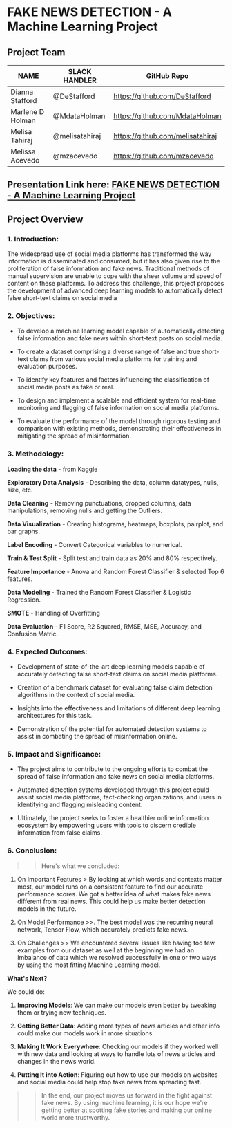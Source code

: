 
# FAKE NEWS DETECTION - A Machine Learning Project 

## Project Team 

| NAME              | SLACK HANDLER  |         GitHub Repo              |
| -------------     | -------------  |--------------------------        |
| Dianna Stafford   | @DeStafford    | https://github.com/DeStafford    |
| Marlene D Holman  | @MdataHolman   | https://github.com/MdataHolman   |
| Melisa Tahiraj    | @melisatahiraj | https://github.com/melisatahiraj |
| Melissa Acevedo   | @mzacevedo     | https://github.com/mzacevedo     |

## Presentation Link here: [FAKE NEWS DETECTION - A Machine Learning Project](https://prezi.com/view/ONA9JoBIeEWizRopv8uQ/) 

## Project Overview 

### 1. Introduction:

The widespread use of social media platforms has transformed the way information is disseminated and consumed, but it has also given rise to the proliferation of false information and fake news. Traditional methods of manual supervision are unable to cope with the sheer volume and speed of content on these platforms. To address this challenge, this project proposes the development of advanced deep learning models to automatically detect false short-text claims on social media

### 2. Objectives:

* To develop a machine learning model capable of automatically detecting false information and fake news within short-text posts on social media.

* To create a dataset comprising a diverse range of false and true short-text claims from various social media platforms for training and evaluation purposes.

* To identify key features and factors influencing the classification of social media posts as fake or real.

* To design and implement a scalable and efficient system for real-time monitoring and flagging of false information on social media platforms.

* To evaluate the performance of the model through rigorous testing and comparison with existing methods, demonstrating their effectiveness in mitigating the spread of misinformation.

### 3. Methodology:

**Loading the data** - from Kaggle

**Exploratory Data Analysis** - Describing the data, column datatypes, nulls, size, etc.

**Data Cleaning** - Removing punctuations, dropped columns, data manipulations, removing nulls and getting the Outliers. 

**Data Visualization** - Creating histograms, heatmaps, boxplots, pairplot, and bar graphs. 

**Label Encoding** - Convert Categorical variables to numerical. 

**Train & Test Split** - Split test and train data as 20% and 80% respectively. 

**Feature Importance** - Anova and Random Forest Classifier & selected Top 6 features. 

**Data Modeling** - Trained the Random Forest Classifier & Logistic Regression. 

**SMOTE** - Handling of Overfitting

**Data Evaluation** - F1 Score, R2 Squared, RMSE, MSE, Accuracy, and Confusion Matric. 

### 4. Expected Outcomes:

* Development of state-of-the-art deep learning models capable of accurately detecting false short-text claims on social media platforms.

* Creation of a benchmark dataset for evaluating false claim detection algorithms in the context of social media.

* Insights into the effectiveness and limitations of different deep learning architectures for this task.

* Demonstration of the potential for automated detection systems to assist in combating the spread of misinformation online.


### 5. Impact and Significance:

* The project aims to contribute to the ongoing efforts to combat the spread of false information and fake news on social media platforms.

* Automated detection systems developed through this project could assist social media platforms, fact-checking organizations, and users in identifying and flagging misleading content.

* Ultimately, the project seeks to foster a healthier online information ecosystem by empowering users with tools to discern credible information from false claims.

### 6. Conclusion:

>> Here's what we concluded:

1. On Important Features >  By looking at which words and contexts matter most, our model runs on a consistent feature to find our accurate performance scores. We got a better idea of what makes fake news different from real news. This could help us make better detection models in the future.

2. On Model Performance >>. The best model was the recurring neural network, Tensor Flow, which accurately predicts fake news. 

3. On Challenges >> We encountered several issues like having too few examples from our dataset as well at the beginning we had an imbalance of data which we resolved successfully in one or two ways by using the most fitting Machine Learning model. 


**What's Next?**

We could do: 

1. **Improving Models**: We can make our models even better by tweaking them or trying new techniques.

2. **Getting Better Data**: Adding more types of news articles and other info could make our models work in more situations.

3. **Making It Work Everywhere**: Checking our models if they worked well with new data and looking at ways to handle lots of news articles and changes in the news world.

4. **Putting It into Action**: Figuring out how to use our models on websites and social media could help stop fake news from spreading fast.

>> In the end, our project moves us forward in the fight against fake news. By using machine learning, it is our hope we're getting better at spotting fake stories and making our online world more trustworthy.
